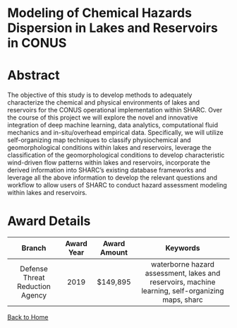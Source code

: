 
Modeling of Chemical Hazards Dispersion in Lakes and Reservoirs in CONUS
========================================================================

# Abstract


The objective of this study is to develop methods to adequately characterize the chemical and physical environments of lakes and reservoirs for the CONUS operational implementation within SHARC. Over the course of this project we will explore the novel and innovative integration of deep machine learning, data analytics, computational fluid mechanics and in-situ/overhead empirical data. Specifically, we will utilize self-organizing map techniques to classify physiochemical and geomorphological conditions within lakes and reservoirs, leverage the classification of the geomorphological conditions to develop characteristic wind-driven flow patterns within lakes and reservoirs, incorporate the derived information into SHARC’s existing database frameworks and leverage all the above information to develop the relevant questions and workflow to allow users of SHARC to conduct hazard assessment modeling within lakes and reservoirs.  

# Award Details

|Branch|Award Year|Award Amount|Keywords|
| :---: | :---: | :---: | :---: |
|Defense Threat Reduction Agency|2019|$149,895|waterborne hazard assessment, lakes and reservoirs, machine learning, self-organizing maps, sharc|
  
  


[Back to Home](https://github.com/chrischow/dod_sbir_awards/JH/#2594)